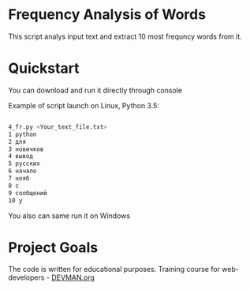 # Frequency Analysis of Words

This script analys input text and extract 10 most frequncy words from it.

# Quickstart

You can download and run it directly through console

Example of script launch on Linux, Python 3.5:

```bash

4_fr.py <Your_text_file.txt>
1 python
2 для
3 новичков
4 вывод
5 русских
6 начало
7 нояб
8 c
9 сообщений
10 у


```
You also can same run it on Windows

# Project Goals

The code is written for educational purposes. Training course for web-developers - [DEVMAN.org](https://devman.org)
